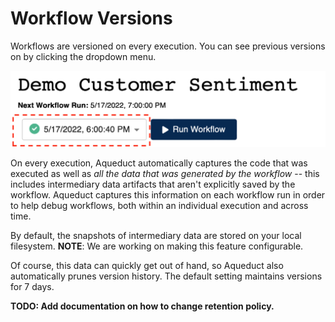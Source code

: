 # Workflow Versions

Workflows are versioned on every execution. You can see previous versions on by clicking the dropdown menu.

<img src="../.gitbook/assets/image (2).png" alt="" data-size="original">

On every execution, Aqueduct automatically captures the code that was executed as well as _all the data that was generated by the workflow_ -- this includes intermediary data artifacts that aren't explicitly saved by the workflow. Aqueduct captures this information on each workflow run in order to help debug workflows, both within an individual execution and across time.&#x20;

By default, the snapshots of intermediary data are stored on your local filesystem. **NOTE**: We are working on making this feature configurable.

Of course, this data can quickly get out of hand, so Aqueduct also automatically prunes version history. The default setting maintains versions for 7 days.&#x20;

**TODO: Add documentation on how to change retention policy.**
